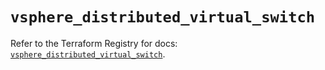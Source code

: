 # `vsphere_distributed_virtual_switch`

Refer to the Terraform Registry for docs: [`vsphere_distributed_virtual_switch`](https://registry.terraform.io/providers/vmware/vsphere/2.14.1/docs/resources/distributed_virtual_switch).
